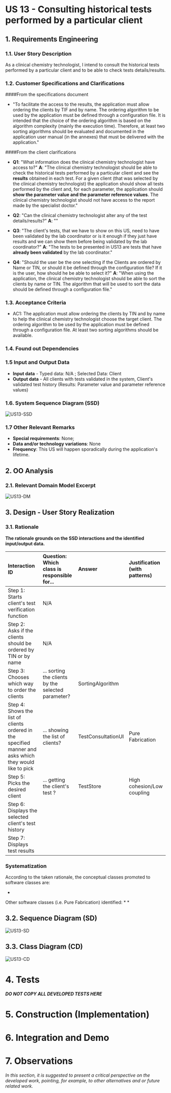 # US 13 - Consulting historical tests performed by a particular client

## 1. Requirements Engineering

### 1.1. User Story Description

As a clinical chemistry technologist, I intend to consult the historical tests performed by a particular client and to be able to check tests details/results.

### 1.2. Customer Specifications and Clarifications

####From the specifications document

* "To facilitate the access to the results, the application must allow ordering the clients by TIF and by name. The ordering algorithm to be used by the application must be defined through a configuration file. It is intended that the choice of the ordering algorithm is based on the algorithm complexity (mainly the execution time). Therefore, at least two sorting algorithms should be evaluated and documented in the application user manual (in the annexes) that must be delivered with the application."

####From the client clarifications

* **Q1**: "What information does the clinical chemistry technologist have access to?" **A**: "The clinical chemistry technologist should be able to check the historical tests performed by a particular client and see the **results** obtained in each test. For a given client (that was selected by the clinical chemistry technologist) the application should show all tests performed by the client and, for each parameter, the application should **show the parameter value and the parameter reference values**. The clinical chemistry technologist should not have access to the report made by the specialist doctor."

* **Q2**: "Can the clinical chemistry technologist alter any of the test details/results?" **A**: ""

* **Q3**: "The client's tests, that we have to show on this US, need to have been validated by the lab coordinator or is it enough if they just have results and we can show them before being validated by the lab coordinator?" **A**: "The tests to be presented in US13 are tests that have **already been validated** by the lab coordinator."

* **Q4**: "Should the user be the one selecting if the Clients are ordered by Name or TIN, or should it be defined through the configuration file? If it is the user, how should he be able to select it?" **A**: "When using the application, the clinical chemistry technologist should be able to sort the clients by name or TIN. The algorithm that will be used to sort the data should be defined through a configuration file."

### 1.3. Acceptance Criteria

* AC1: The application must allow ordering the clients by TIN and by name to help the clinical chemistry technologist choose the target client. The ordering algorithm to be used by the application must be defined through a configuration file. At least two sorting algorithms should be available.

### 1.4. Found out Dependencies



### 1.5 Input and Output Data

* **Input data** - Typed data: N/A ; Selected Data: Client
* **Output data** - All clients with tests validated in the system, Client's validated test history (Results: Parameter value and parameter reference values)

### 1.6. System Sequence Diagram (SSD)

![US13-SSD](US13_SSD.svg)

### 1.7 Other Relevant Remarks

* **Special requirements**: None;
* **Data and/or technology variations**: None
* **Frequency**: This US will happen sporadically during the application's lifetime.

## 2. OO Analysis

### 2.1. Relevant Domain Model Excerpt

![US13-DM](US13_DM.svg)

## 3. Design - User Story Realization

### 3.1. Rationale

**The rationale grounds on the SSD interactions and the identified input/output data.**

| Interaction ID | Question: Which class is responsible for... | Answer  | Justification (with patterns)  |
|:-------------  |:---------------------|:------------|:---------------------------- |
| Step 1: Starts client's test verification function | N/A |  |  |
| Step 2: Asks if the clients should be ordered by TIN or by name | N/A |  |  |
| Step 3: Chooses which way to order the clients | ... sorting the clients by the selected parameter? | SortingAlgorithm |  |
| Step 4: Shows the list of clients ordered in the specified manner and asks which they would like to pick  | ... showing the list of clients? | TestConsultationUI | Pure Fabrication |
| Step 5: Picks the desired client | ... getting the client's test ? | TestStore | High cohesion/Low coupling |
| Step 6: Displays the selected client's test history |  |  |  |
| Step 7: Displays test results |  |  |  |

### Systematization ##

According to the taken rationale, the conceptual classes promoted to software classes are:

* 

Other software classes (i.e. Pure Fabrication) identified:
* 
* 

## 3.2. Sequence Diagram (SD)

![US13-SD](US13_SD.svg)

## 3.3. Class Diagram (CD)

![US13-CD](US13_CD.svg)

# 4. Tests

**_DO NOT COPY ALL DEVELOPED TESTS HERE_**



# 5. Construction (Implementation)




# 6. Integration and Demo



# 7. Observations

*In this section, it is suggested to present a critical perspective on the developed work, pointing, for example, to other alternatives and or future related work.*






